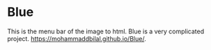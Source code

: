 # Blue
 This is the menu bar of the image to html. Blue is a very complicated project.
 https://mohammaddbilal.github.io/Blue/.
